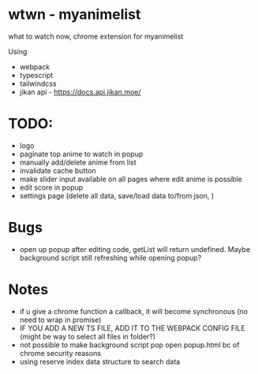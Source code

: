 # wtwn - myanimelist

what to watch now, chrome extension for myanimelist

Using

-   webpack
-   typescript
-   tailwindcss
-   jikan api - https://docs.api.jikan.moe/

# TODO:

-   logo
-   paginate top anime to watch in popup
-   manually add/delete anime from list
-   invalidate cache button
-   make slider input available on all pages where edit anime is possible
-   edit score in popup
-   settings page (delete all data, save/load data to/from json, )

# Bugs

-   open up popup after editing code, getList will return undefined. Maybe background script still refreshing while opening popup?

# Notes

-   if u give a chrome function a callback, it will become synchronous (no need to wrap in promise)
-   IF YOU ADD A NEW TS FILE, ADD IT TO THE WEBPACK CONFIG FILE (might be way to select all files in folder?)
-   not possible to make background script pop open popup.html bc of chrome security reasons
-   using reserve index data structure to search data
